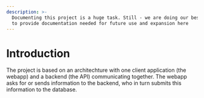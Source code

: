 ```yaml
---
description: >-
  Documenting this project is a huge task. Still - we are doing our best effort
  to provide documentation needed for future use and expansion here
---
```


# Introduction

The project is based on an architechture with one client application \(the webapp\) and a backend \(the API\) communicating together. The webapp asks for or sends information to the backend, who in turn submits this information to the database.


